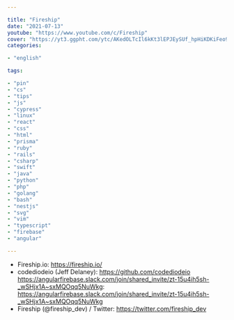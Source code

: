 ```yaml
---

title: "Fireship"
date: "2021-07-13"
youtube: "https://www.youtube.com/c/Fireship"
cover: "https://yt3.ggpht.com/ytc/AKedOLTcIl6kKt3lEPJEySUf_hpHiKDKiFeo9eWPReLysQ=s48-c-k-c0x00ffffff-no-rj"
categories:

- "english"

tags:

- "pin"
- "cs"
- "tips"
- "js"
- "cypress"
- "linux"
- "react"
- "css"
- "html"
- "prisma"
- "ruby"
- "rails"
- "csharp"
- "swift"
- "java"
- "python"
- "php"
- "golang"
- "bash"
- "nestjs"
- "svg"
- "vim"
- "typescript"
- "firebase"
- "angular"

---
```


- Fireship.io: https://fireship.io/
- codediodeio (Jeff Delaney): https://github.com/codediodeio
  https://angularfirebase.slack.com/join/shared_invite/zt-15u4ih5sh-_wSHjx1A~sxMQOqq5NuWkg: https://angularfirebase.slack.com/join/shared_invite/zt-15u4ih5sh-_wSHjx1A~sxMQOqq5NuWkg
- Fireship (@fireship_dev) / Twitter: https://twitter.com/fireship_dev
